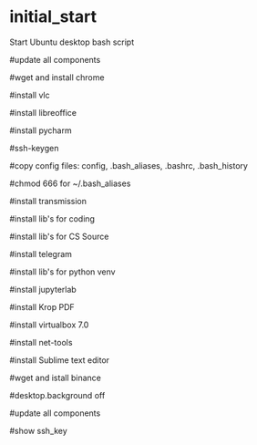 # initial_start
Start Ubuntu desktop bash script

#update all components

#wget and install chrome

#install vlc 

#install libreoffice

#install pycharm

#ssh-keygen

#copy config files: config, .bash_aliases, .bashrc, .bash_history

#chmod 666 for ~/.bash_aliases

#install transmission

#install lib's for coding

#install lib's for CS Source

#install telegram

#install lib's for python venv

#install jupyterlab

#install Krop PDF

#install virtualbox 7.0

#install net-tools

#install Sublime text editor

#wget and istall binance

#desktop.background off

#update all components

#show ssh_key
